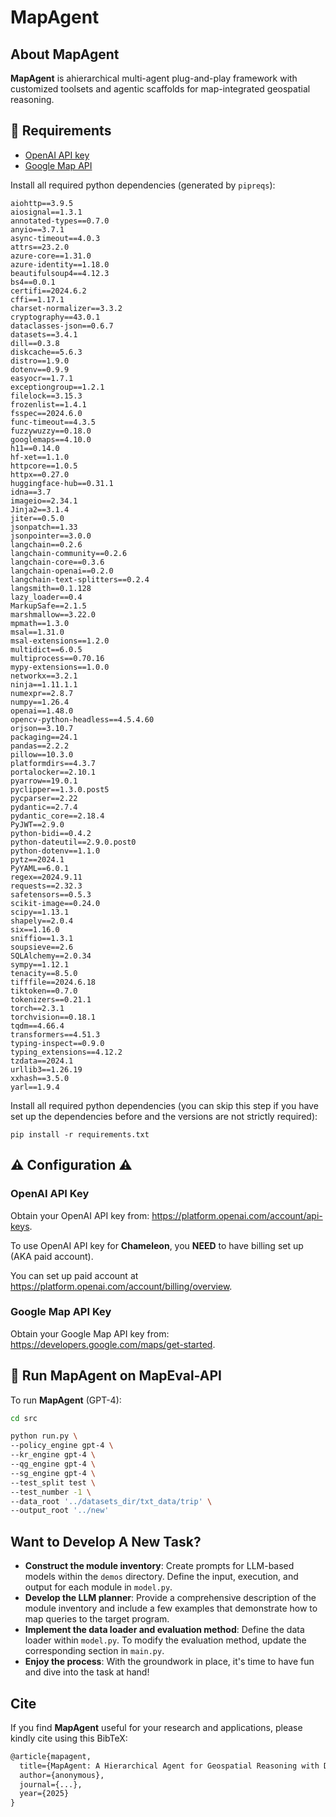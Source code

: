# MapAgent


## About MapAgent

**MapAgent** is ahierarchical multi-agent plug-and-play framework with customized toolsets and
agentic scaffolds for map-integrated geospatial reasoning.

## 🐙 Requirements

- [OpenAI API key](https://platform.openai.com/account/api-keys)
- [Google Map API](https://developers.google.com/maps/get-started)

Install all required python dependencies (generated by `pipreqs`):

```
aiohttp==3.9.5
aiosignal==1.3.1
annotated-types==0.7.0
anyio==3.7.1
async-timeout==4.0.3
attrs==23.2.0
azure-core==1.31.0
azure-identity==1.18.0
beautifulsoup4==4.12.3
bs4==0.0.1
certifi==2024.6.2
cffi==1.17.1
charset-normalizer==3.3.2
cryptography==43.0.1
dataclasses-json==0.6.7
datasets==3.4.1
dill==0.3.8
diskcache==5.6.3
distro==1.9.0
dotenv==0.9.9
easyocr==1.7.1
exceptiongroup==1.2.1
filelock==3.15.3
frozenlist==1.4.1
fsspec==2024.6.0
func-timeout==4.3.5
fuzzywuzzy==0.18.0
googlemaps==4.10.0
h11==0.14.0
hf-xet==1.1.0
httpcore==1.0.5
httpx==0.27.0
huggingface-hub==0.31.1
idna==3.7
imageio==2.34.1
Jinja2==3.1.4
jiter==0.5.0
jsonpatch==1.33
jsonpointer==3.0.0
langchain==0.2.6
langchain-community==0.2.6
langchain-core==0.3.6
langchain-openai==0.2.0
langchain-text-splitters==0.2.4
langsmith==0.1.128
lazy_loader==0.4
MarkupSafe==2.1.5
marshmallow==3.22.0
mpmath==1.3.0
msal==1.31.0
msal-extensions==1.2.0
multidict==6.0.5
multiprocess==0.70.16
mypy-extensions==1.0.0
networkx==3.2.1
ninja==1.11.1.1
numexpr==2.8.7
numpy==1.26.4
openai==1.48.0
opencv-python-headless==4.5.4.60
orjson==3.10.7
packaging==24.1
pandas==2.2.2
pillow==10.3.0
platformdirs==4.3.7
portalocker==2.10.1
pyarrow==19.0.1
pyclipper==1.3.0.post5
pycparser==2.22
pydantic==2.7.4
pydantic_core==2.18.4
PyJWT==2.9.0
python-bidi==0.4.2
python-dateutil==2.9.0.post0
python-dotenv==1.1.0
pytz==2024.1
PyYAML==6.0.1
regex==2024.9.11
requests==2.32.3
safetensors==0.5.3
scikit-image==0.24.0
scipy==1.13.1
shapely==2.0.4
six==1.16.0
sniffio==1.3.1
soupsieve==2.6
SQLAlchemy==2.0.34
sympy==1.12.1
tenacity==8.5.0
tifffile==2024.6.18
tiktoken==0.7.0
tokenizers==0.21.1
torch==2.3.1
torchvision==0.18.1
tqdm==4.66.4
transformers==4.51.3
typing-inspect==0.9.0
typing_extensions==4.12.2
tzdata==2024.1
urllib3==1.26.19
xxhash==3.5.0
yarl==1.9.4

```

Install all required python dependencies (you can skip this step if you have set up the dependencies before and the versions are not strictly required):

```
pip install -r requirements.txt
```

## ⚠️ Configuration ⚠️

### OpenAI API Key

Obtain your OpenAI API key from: https://platform.openai.com/account/api-keys.

To use OpenAI API key for **Chameleon**, you **NEED** to have billing set up (AKA paid account).

You can set up paid account at https://platform.openai.com/account/billing/overview.

### Google Map API Key

Obtain your Google Map API key from: https://developers.google.com/maps/get-started.

## 🤖 Run MapAgent on MapEval-API

To run **MapAgent** (GPT-4):

```sh
cd src

python run.py \
--policy_engine gpt-4 \
--kr_engine gpt-4 \
--qg_engine gpt-4 \
--sg_engine gpt-4 \
--test_split test \
--test_number -1 \
--data_root '../datasets_dir/txt_data/trip' \
--output_root '../new'
```

## Want to Develop A New Task?

- **Construct the module inventory**: Create prompts for LLM-based models within the `demos` directory. Define the input, execution, and output for each module in `model.py`.
- **Develop the LLM planner**: Provide a comprehensive description of the module inventory and include a few examples that demonstrate how to map queries to the target program.
- **Implement the data loader and evaluation method**: Define the data loader within `model.py`. To modify the evaluation method, update the corresponding section in `main.py`.
- **Enjoy the process**: With the groundwork in place, it's time to have fun and dive into the task at hand!

## Cite

If you find **MapAgent** useful for your research and applications, please kindly cite using this BibTeX:

```latex
@article{mapagent,
  title={MapAgent: A Hierarchical Agent for Geospatial Reasoning with Dynamic Map Tool Integration},
  author={anonymous},
  journal={...},
  year={2025}
}
```
